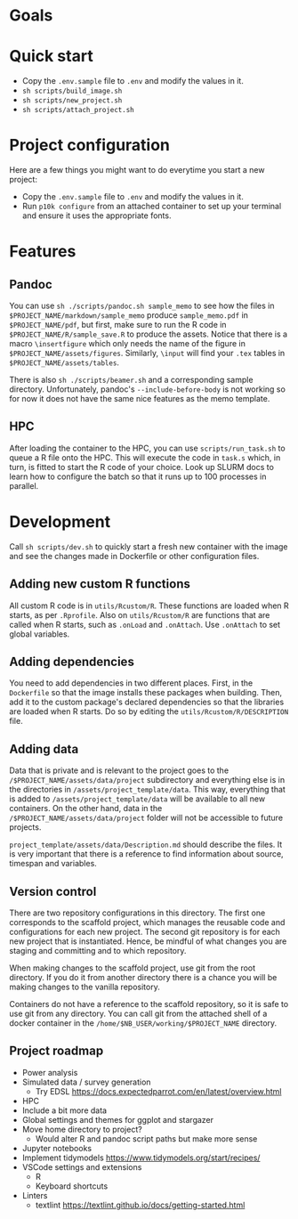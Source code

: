 # Goals

# Quick start

- Copy the `.env.sample` file to `.env` and modify the values in it.
- `sh scripts/build_image.sh`
- `sh scripts/new_project.sh`
- `sh scripts/attach_project.sh`

# Project configuration

Here are a few things you might want to do everytime you start a new project:
- Copy the `.env.sample` file to `.env` and modify the values in it.
- Run `p10k configure` from an attached container to set up your terminal and ensure it uses the appropriate fonts.

# Features

## Pandoc

You can use `sh ./scripts/pandoc.sh sample_memo` to see how the files in `$PROJECT_NAME/markdown/sample_memo` produce `sample_memo.pdf` in `$PROJECT_NAME/pdf`, but first, make sure to run the R code in `$PROJECT_NAME/R/sample_save.R` to produce the assets. Notice that there is a macro `\insertfigure` which only needs the name of the figure in `$PROJECT_NAME/assets/figures`. Similarly, `\input` will find your `.tex` tables in `$PROJECT_NAME/assets/tables`.

There is also `sh ./scripts/beamer.sh` and a corresponding sample directory. Unfortunately, pandoc's `--include-before-body` is not working so for now it does not have the same nice features as the memo template.

## HPC

After loading the container to the HPC, you can use `scripts/run_task.sh` to queue a R file onto the HPC. This will execute the code in `task.s` which, in turn, is fitted to start the R code of your choice. Look up SLURM docs to learn how to configure the batch so that it runs up to 100 processes in parallel.

# Development

Call `sh scripts/dev.sh` to quickly start a fresh new container with the image and see the changes made in Dockerfile or other configuration files.

## Adding new custom R functions

All custom R code is in `utils/Rcustom/R`. These functions are loaded when R starts, as per `.Rprofile`. Also on `utils/Rcustom/R` are functions that are called when R starts, such as `.onLoad` and `.onAttach`. Use `.onAttach` to set global variables.

## Adding dependencies

You need to add dependencies in two different places. First, in the `Dockerfile` so that the image installs these packages when building. Then, add it to the custom package's declared dependencies so that the libraries are loaded when R starts. Do so by editing the `utils/Rcustom/R/DESCRIPTION` file.

## Adding data

Data that is private and is relevant to the project goes to the `/$PROJECT_NAME/assets/data/project` subdirectory and everything else is in the directories in `/assets/project_template/data`. This way, everything that is added to `/assets/project_template/data` will be available to all new containers. On the other hand, data in the `/$PROJECT_NAME/assets/data/project` folder will not be accessible to future projects.

`project_template/assets/data/Description.md` should describe the files. It is very important that there is a reference to find information about source, timespan and variables.

## Version control

There are two repository configurations in this directory. The first one corresponds to the scaffold project, which manages the reusable code and configurations for each new project. The second git repository is for each new project that is instantiated. Hence, be mindful of what changes you are staging and committing and to which repository.

When making changes to the scaffold project, use git from the root directory. If you do it from another directory there is a chance you will be making changes to the vanilla repository.

Containers do not have a reference to the scaffold repository, so it is safe to use git from any directory. You can call git from the attached shell of a docker container in the `/home/$NB_USER/working/$PROJECT_NAME` directory.

## Project roadmap

- Power analysis
- Simulated data / survey generation
    - Try EDSL https://docs.expectedparrot.com/en/latest/overview.html
- HPC
- Include a bit more data
- Global settings and themes for ggplot and stargazer
- Move home directory to project?
    - Would alter R and pandoc script paths but make more sense
- Jupyter notebooks
- Implement tidymodels https://www.tidymodels.org/start/recipes/
- VSCode settings and extensions
    - R
    - Keyboard shortcuts
- Linters
    - textlint https://textlint.github.io/docs/getting-started.html